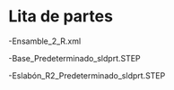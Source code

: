 # Lita de partes

-Ensamble_2_R.xml

-Base_Predeterminado_sldprt.STEP

-Eslabón_R2_Predeterminado_sldprt.STEP
